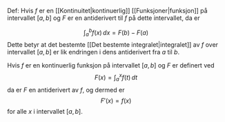 Def:
Hvis $f$ er en [[Kontinuitet|kontinuerlig]] [[Funksjoner|funksjon]] på intervallet $[a, b]$ og $F$ er en antiderivert til $f$ på dette intervallet, da er

$$\int_{a}^{b}f(x)\,dx = F(b) - F(a)$$
Dette betyr at det bestemte [[Det bestemte integralet|integralet]] av $f$ over intervallet $[a, b]$ er lik endringen i dens antiderivert fra $a$ til $b$.

Hvis $f$ er en kontinuerlig funksjon på intervallet $[a, b]$ og $F$ er definert ved
$$F(x) = \int_{a}^{x}f(t)\,dt$$
da er $F$ en antiderivert av $f$, og dermed er
$$F'(x) = f(x)$$
for alle $x$ i intervallet $[a, b]$.


